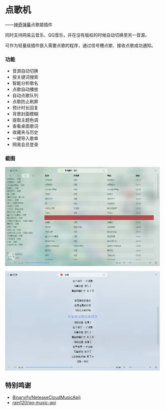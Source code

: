 点歌机
===

——[神奇弹幕](https://github.com/iwxyi/Bilibili-MagicalDanmaku)点歌姬插件

同时支持网易云音乐、QQ音乐，并在没有版权的时候自动切换至另一音源。

可作为轻量级插件嵌入需要点歌的程序，通过信号槽点歌、接收点歌成功通知。



### 功能

- 音源自动切换
- 按关键词搜索
- 智能分析歌名
- 点歌自动播放
- 自动点歌队列
- 点歌防止刷屏
- 预计时长回复
- 背景封面模糊
- 提取主题色调
- 查看桌面歌词
- 收藏夹与历史
- 一键导入歌单
- 网易会员登录



### 截图

![music1](screenshots/music1.png)

![music2](screenshots/music2.png)



## 特别鸣谢

- [Binaryify/NeteaseCloudMusicApi)](https://github.com/Binaryify/NeteaseCloudMusicApi)
- [rain120/qq-music-api](https://github.com/rain120/qq-music-api)